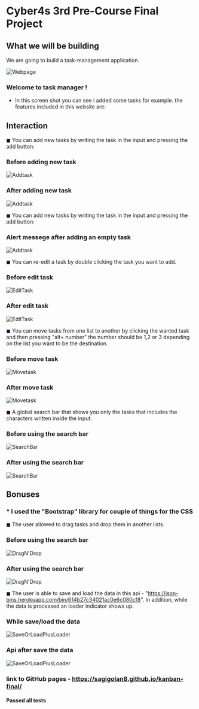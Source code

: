 # Cyber4s 3rd Pre-Course Final Project

## What we will be building

We are going to build a task-management application.

![Webpage](images/webpage.png)

### Welcome to task manager !

- In this screen shot you can see i added some tasks for example.
  the features included in this website are:

## Interaction

◼ You can add new tasks by writing the task in the input and pressing the add button:

### Before adding new task

![Addtask](images/beforeAddTask.png)

### After adding new task

![Addtask](images/afterAddTask.png)

◼ You can add new tasks by writing the task in the input and pressing the add button:

### Alert messege after adding an empty task

![Addtask](images/AlertMessege.png)

◼ You can re-edit a task by double clicking the task you want to add.

### Before edit task

![EditTask](images/beforeEditTask.png)

### After edit task

![EditTask](images/afterEditTask.png)

◼ You can move tasks from one list to another by clicking the wanted task and then pressing "alt+ number"
the number should be 1,2 or 3 depending on the list you want to be the destination.

### Before move task

![Movetask](images/beforMoveTask.png)

### After move task

![Movetask](images/afterMoveTask.png)

◼ A global search bar that shows you only the tasks that includes the characters written inside the input.

### Before using the search bar

![SearchBar](images/beforeUsingSearchBar.png)

### After using the search bar

![SearchBar](images/afterUsingSearchBar.png)

## Bonuses

### \* I used the "Bootstrap" library for couple of things for the CSS

◼ The user allowed to drag tasks and drop them in another lists.

### Before using the search bar

![DragN'Drop](images/beforeDragAndDrop.png)

### After using the search bar

![DragN'Drop](images/afterDragAndDrop.png)

◼ The user is able to save and load the data in this api -
"https://json-bins.herokuapp.com/bin/614b27c34021ac0e6c080cf8".
In addition, while the data is processed an loader indicator shows up.

### While save/load the data

![SaveOrLoadPlusLoader](images/saveOrLoadDataPlusLoader.png)

### Api after save the data

![SaveOrLoadPlusLoader](images/apiAfterSave.png)

### link to GitHub pages - https://sagigolan8.github.io/kanban-final/

#### Passed all tests

